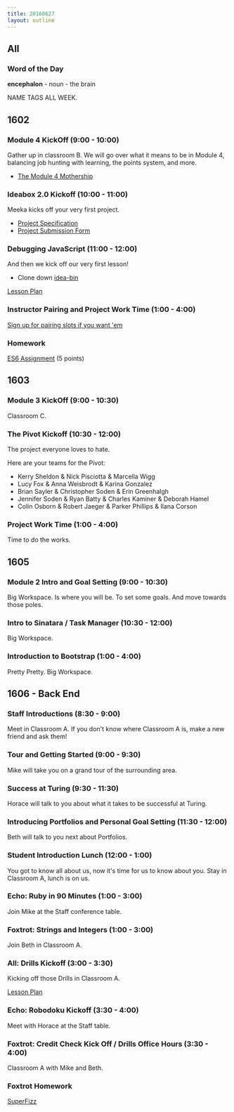 ```yaml
---
title: 20160627
layout: outline
---
```


## All

### Word of the Day

**encephalon** - noun - the brain

NAME TAGS ALL WEEK.


## 1602

### Module 4 KickOff (9:00 - 10:00)

Gather up in classroom B. We will go over what it means to be in Module 4, balancing job hunting with learning, the points system, and more.

- [The Module 4 Mothership](https://github.com/turingschool/ruby-submissions/tree/master/1602/module_4_assignments)

### Ideabox 2.0 Kickoff (10:00 - 11:00)

Meeka kicks off your very first project.

- [Project Specification](https://github.com/turingschool/curriculum/blob/master/source/projects/revenge_of_idea_box.markdown)
- [Project Submission Form](https://github.com/turingschool/ruby-submissions/tree/master/1602/module_4_assignments/ideabox2.0)

### Debugging JavaScript (11:00 - 12:00)

And then we kick off our very first lesson!

- Clone down [idea-bin](https://github.com/turingschool-examples/idea-bin)

[Lesson Plan](https://github.com/turingschool/lesson_plans/blob/master/ruby_04-apis_and_scalability/debugging_javascript.markdown)

### Instructor Pairing and Project Work Time (1:00 - 4:00)

[Sign up for pairing slots if you want 'em](https://public.etherpad-mozilla.org/p/instructor-pairing)

### Homework

[ES6 Assignment](https://gist.github.com/rrgayhart/67ed81f58a9b9295136c619a5186e71b) (5 points)

## 1603

### Module 3 KickOff (9:00 - 10:30)

Classroom C.

### The Pivot Kickoff (10:30 - 12:00)

The project everyone loves to hate.

Here are your teams for the Pivot:

* Kerry Sheldon & Nick Pisciotta & Marcella Wigg
* Lucy Fox & Anna Weisbrodt & Karina Gonzalez
* Brian Sayler & Christopher Soden & Erin Greenhalgh
* Jennifer Soden & Ryan Batty & Charles Kaminer & Deborah Hamel
* Colin Osborn & Robert Jaeger & Parker Phillips & Ilana Corson


### Project Work Time (1:00 - 4:00)

Time to do the works.


## 1605

### Module 2 Intro and Goal Setting (9:00 - 10:30)

Big Workspace. Is where you will be. To set some goals. And move towards
those poles.

### Intro to Sinatara / Task Manager (10:30 - 12:00)

Big Workspace.

### Introduction to Bootstrap (1:00 - 4:00)

Pretty Pretty. Big Workspace.


## 1606 - Back End

### Staff Introductions (8:30 - 9:00)

Meet in Classroom A. If you don't know where Classroom A is, make a new friend
and ask them!

### Tour and Getting Started (9:00 - 9:30)

Mike will take you on a grand tour of the surrounding area.

### Success at Turing (9:30 - 11:30)

Horace will talk to you about what it takes to be successful at Turing.

### Introducing Portfolios and Personal Goal Setting (11:30 - 12:00)

Beth will talk to you next about Portfolios.

### Student Introduction Lunch (12:00 - 1:00)

You got to know all about us, now it's time for us to know about you. Stay in
Classroom A, lunch is on us.

### Echo: Ruby in 90 Minutes (1:00 - 3:00)

Join Mike at the Staff conference table.

### Foxtrot: Strings and Integers (1:00 - 3:00)

Join Beth in Classroom A.

### All: Drills Kickoff (3:00 - 3:30)

Kicking off those Drills in Classroom A.

[Lesson Plan](https://github.com/turingschool/curriculum/blob/master/source/projects/drills.markdown)

### Echo: Robodoku Kickoff (3:30 - 4:00)

Meet with Horace at the Staff table.

### Foxtrot: Credit Check Kick Off / Drills Office Hours (3:30 - 4:00)

Classroom A with Mike and Beth.

### Foxtrot Homework

[SuperFizz](https://github.com/turingschool/challenges/blob/master/super_fizz.markdown)
